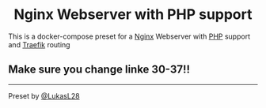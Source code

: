 <h1 align="center" > Nginx Webserver with PHP support </h1>

This is a docker-compose preset for a [Nginx](https://www.nginx.com/) Webserver with [PHP](https://www.php.net/) support and [Traefik](https://community.traefik.io/) routing

<h2>Make sure you change linke 30-37!!</h2>

------------------------------------------------
Preset by [@LukasL28](https://github.com/LukasL28)